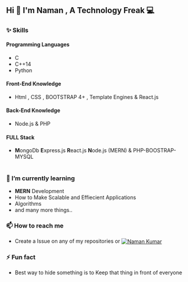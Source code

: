 ## <p>Hi 👋 I'm Naman , A Technology Freak 💻 </p>


### ✨ Skills 
#### Programming Languages 
- C 
- C++14
- Python 
   
#### Front-End Knowledge 
- Html , CSS , BOOTSTRAP 4+ , Template Engines & React.js

#### Back-End Knowledge 
- Node.js & PHP


#### FULL Stack  
- <strong>M</strong>ongoDb <strong> E</strong>xpress.js <strong>R</strong>eact.js <strong>N</strong>ode.js (MERN) & PHP-BOOSTRAP-MYSQL <br><br>


### 🌱 I’m currently learning  
-  <b>M</b><b>E</b><b>R</b><b>N</b> Development
-  How to Make Scalable and Effiecient Applications 
-  Algorithms
-  and many more things..<br>


### 📫 How to reach me
- Create a Issue on any of my repositories or <a href="https://www.linkedin.com/in/naman-kumar-04a49b1ba/" target="blank"><img align="center" src="https://img.shields.io/badge/LinkedIn-0077B5?style=for-the-badge&logo=linkedin&logoColor=white" alt="Naman Kumar"/></a>  <br>

### ⚡ Fun fact
- Best way to hide something is to Keep that thing in front of everyone  

